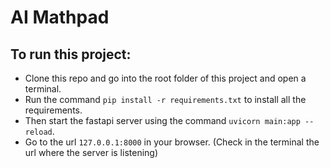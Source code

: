 # AI Mathpad

## To run this project:
- Clone this repo and go into the root folder of this project and open a terminal.
- Run the command `pip install -r requirements.txt` to install all the requirements.
- Then start the fastapi server using the command `uvicorn main:app --reload`.
- Go to the url `127.0.0.1:8000` in your browser. (Check in the terminal the url where the server is listening)
